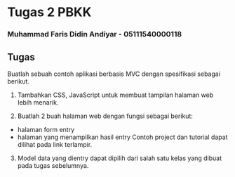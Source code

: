 # Tugas 2 PBKK
### Muhammad Faris Didin Andiyar - 05111540000118

## Tugas
Buatlah sebuah contoh aplikasi berbasis MVC dengan spesifikasi sebagai berikut.
1. Tambahkan CSS, JavaScript untuk membuat tampilan halaman web lebih menarik.

2. Buatlah 2 buah halaman web dengan fungsi sebagai berikut:
- halaman form entry
- halaman yang menampilkan hasil entry
Contoh project dan tutorial dapat dilihat pada link terlampir.

3. Model data yang dientry dapat dipilih dari salah satu kelas yang dibuat pada tugas sebelumnya.